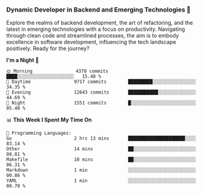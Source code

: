 ### Dynamic Developer in Backend and Emerging Technologies 🚀 

Explore the realms of backend development, the art of refactoring, and the latest in emerging technologies with a focus on productivity. Navigating through clean code and streamlined processes, the aim is to embody excellence in software development, influencing the tech landscape positively. Ready for the journey?

<!--START_SECTION:waka-->
**I'm a Night 🦉** 

```text
🌞 Morning                4378 commits        ████░░░░░░░░░░░░░░░░░░░░░   15.48 % 
🌆 Daytime                9717 commits        █████████░░░░░░░░░░░░░░░░   34.35 % 
🌃 Evening                12643 commits       ███████████░░░░░░░░░░░░░░   44.69 % 
🌙 Night                  1551 commits        █░░░░░░░░░░░░░░░░░░░░░░░░   05.48 % 
```


📊 **This Week I Spent My Time On** 

```text
💬 Programming Languages: 
Go                       2 hrs 13 mins       █████████████████████░░░░   83.14 % 
Other                    14 mins             ██░░░░░░░░░░░░░░░░░░░░░░░   08.81 % 
Makefile                 10 mins             ██░░░░░░░░░░░░░░░░░░░░░░░   06.31 % 
Markdown                 1 min               ░░░░░░░░░░░░░░░░░░░░░░░░░   00.86 % 
YAML                     1 min               ░░░░░░░░░░░░░░░░░░░░░░░░░   00.70 % 
```


<!--END_SECTION:waka-->
